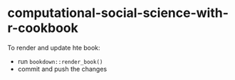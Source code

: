 # computational-social-science-with-r-cookbook

To render and update hte book:

- run `bookdown::render_book()`  
- commit and push the changes  